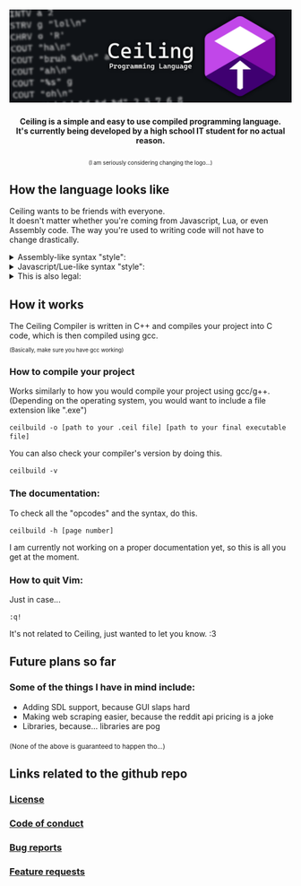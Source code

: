 <h1 align=center><img src="readme_res/Banner.png"></h1>
<p align=center><strong>Ceiling is a simple and easy to use compiled programming language.<br> It's currently being developed by a high school IT student for no actual reason.</strong></p>
<p align=center><sub><sub>(I am seriously considering changing the logo...)</sub></sub></p>

<h2>How the language looks like</h2>
<p>Ceiling wants to be friends with everyone.<br>It doesn't matter whether you're coming from Javascript, Lua, or even Assembly code. The way you're used to writing code will not have to change drastically.</p>
<details>
  <summary>Assembly-like syntax "style":</summary>
  
  ```
  example_function:
    COUT "This is a function. Defaults to a void function if type is not specified.\n"

  another_example_function <int> int number:
    COUT "This is also a function. The type of this function is specified within the arrow brackets.\n"
    RETURN number

  start:
    COUT "This is the main function. All of your own functions go above it.\n"
    INT exampleInteger = 0
    FLOAT exampleFloat = 0.0
    BOOL exampleBoolean = false
    CHAR exampleCharacter = 'a'
    STRING exampleString = "This is an array of characters!"

    //Code is read line by line, therefore comments should only be on their own lines
    //This is how you can store user input within a variable
    CCIN "%s" exampleString

    //This way you can check for when the user presses [ENTER] (also good for flushing stdin after CCIN)
    CGIN 
    COUT "You said: %s\n" exampleString

    //This is how you call a function
    CALLIN example_function
    //This way you can store a returned value
    CALLTO another_example_function 10 TO exampleInteger

    //This is an if statement
    IF exampleCharacter == 'a' && exampleInteger == 0 THEN
      COUT "Yay!\n"
    ELIF exampleCharacter == 'b' THEN
      COUT "Yeah!\n"
    ELSE
      COUT "Oof\n"
    END

    //This is a for loop
    FOR i = 0 IN 10 THEN
      COUT "%d\n" i
    END

    //This is a while loop
    WHILE exampleBoolean THEN
      exampleBoolean = false
    END

    //This is a do-while loop
    DO
      exampleBoolean = true
    WHEN !exampleBoolean

  update:
    COUT "This is an update function! It goes at the very end of your program.\nIt repeats itself until the program is terminated.\n"
    //This is how you terminate your program
    CTER
  ```
  
</details>
<details>
  <summary>Javascript/Lue-like syntax "style":</summary>
   
  ```
  example_function:
    cout("This is a function. Defaults to a void function if type is not specified.\n");

  another_example_function <int> int number:
    cout("This is also a function. The type of this function is specified within the arrow brackets.\n");
    return number;

  start:
    cout("This is the main function. All of your own functions go above it.\n");
    int exampleInteger = 0;
    float exampleFloat = 0.0;
    bool exampleBoolean = false;
    char exampleCharacter = 'a';
    string exampleString = "This is an array of characters!";

    //Code is read line by line, therefore comments should only be on their own lines
    //This is how you can store user input within a variable
    ccin("%s", exampleString);

    //This way you can check for when the user presses [ENTER] (also good for flushing stdin after CCIN)
    cgin();
    cout("You said: %s\n", exampleString);

    //This is how you call a function
    callin(example_function);
    //This way you can store a returned value
    callto(another_example_function, 10) to exampleInteger;

    //This is an if statement
    if exampleCharacter == 'a' && exampleInteger == 0 then
      cout("Yay!\n");
    elif exampleCharacter == 'b' then
      cout("Yeah!\n");
    else
      cout("Oof\n");
    end

    //This is a for loop
    for i = 0 in 10 then
      cout("%d\n", i);
    end

    //This is a while loop
    while exampleBoolean then
      exampleBoolean = false;
    end

    //This is a do-while loop
    do
      exampleBoolean = true;
    when !exampleBoolean

  update:
    cout("This is an update function! It goes at the very end of your program.\nIt repeats itself until the program is terminated.\n");
    //This is how you terminate your program
    cter();
  ```
 
</details>
<details>
  <summary>This is also legal:</summary>

  ```
  start:
    cOuT;"This is fine",(
  ```

</details>

<h2>How it works</h2>
<p>The Ceiling Compiler is written in C++ and compiles your project into C code, which is then compiled using gcc. <br><sub><sub>(Basically, make sure you have gcc working)</sub></sub></p>
<h3>How to compile your project</h3>
<p>Works similarly to how you would compile your project using gcc/g++. (Depending on the operating system, you would want to include a file extension like ".exe")</p>
<pre><code>ceilbuild -o [path to your .ceil file] [path to your final executable file]</code></pre>
<p>You can also check your compiler's version by doing this.</p>
<pre><code>ceilbuild -v</code></pre>
<h3>The documentation:</h3>
<p>To check all the "opcodes" and the syntax, do this.</p>
<pre><code>ceilbuild -h [page number]</code></pre>
<p>I am currently not working on a proper documentation yet, so this is all you get at the moment.</p>
<h3>How to quit Vim:</h3>
<p>Just in case...</p>
<pre><code>:q!</code></pre>
<p>It's not related to Ceiling, just wanted to let you know. :3</p>

<h2>Future plans so far</h2>
<h3>Some of the things I have in mind include:</h3>
<ul>
  <li>Adding SDL support, because GUI slaps hard</li>
  <li>Making web scraping easier, because the reddit api pricing is a joke</li>
  <li>Libraries, because... libraries are pog</li>
</ul>
<p><sub>(None of the above is guaranteed to happen tho...)</sub></p>

<h2>Links related to the github repo</h2>
<h3><a href="LICENSE">License</a></h3>
<h3><a href="CODE_OF_CONDUCT.md">Code of conduct</a></h3>
<h3><a href=".github/ISSUE_TEMPLATE/bug_report.md">Bug reports</a></h3>
<h3><a href=".github/ISSUE_TEMPLATE/feature_request.md">Feature requests</a></h3>
